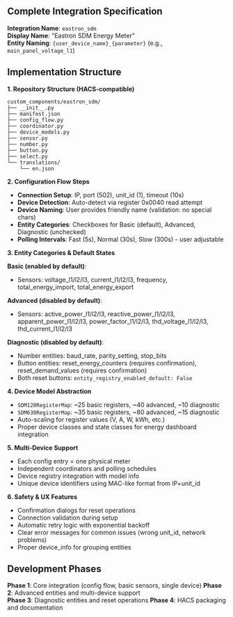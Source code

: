 ## Complete Integration Specification

**Integration Name**: `eastron_sdm`  
**Display Name**: "Eastron SDM Energy Meter"  
**Entity Naming**: `{user_device_name}_{parameter}` (e.g., `main_panel_voltage_l1`)

## Implementation Structure

**1. Repository Structure (HACS-compatible)**
```
custom_components/eastron_sdm/
├── __init__.py
├── manifest.json
├── config_flow.py
├── coordinator.py
├── device_models.py
├── sensor.py
├── number.py
├── button.py
├── select.py
└── translations/
    └── en.json
```

**2. Configuration Flow Steps**
- **Connection Setup**: IP, port (502), unit_id (1), timeout (10s)
- **Device Detection**: Auto-detect via register 0x0040 read attempt
- **Device Naming**: User provides friendly name (validation: no special chars)
- **Entity Categories**: Checkboxes for Basic (default), Advanced, Diagnostic (unchecked)
- **Polling Intervals**: Fast (5s), Normal (30s), Slow (300s) - user adjustable

**3. Entity Categories & Default States**

**Basic (enabled by default)**:
- Sensors: voltage_l1/l2/l3, current_l1/l2/l3, frequency, total_energy_import, total_energy_export

**Advanced (disabled by default)**:
- Sensors: active_power_l1/l2/l3, reactive_power_l1/l2/l3, apparent_power_l1/l2/l3, power_factor_l1/l2/l3, thd_voltage_l1/l2/l3, thd_current_l1/l2/l3

**Diagnostic (disabled by default)**:
- Number entities: baud_rate, parity_setting, stop_bits
- Button entities: reset_energy_counters (requires confirmation), reset_demand_values (requires confirmation)
- Both reset buttons: `entity_registry_enabled_default: False`

**4. Device Model Abstraction**
- `SDM120RegisterMap`: ~25 basic registers, ~40 advanced, ~10 diagnostic
- `SDM630RegisterMap`: ~35 basic registers, ~80 advanced, ~15 diagnostic
- Auto-scaling for register values (V, A, W, kWh, etc.)
- Proper device classes and state classes for energy dashboard integration

**5. Multi-Device Support**
- Each config entry = one physical meter
- Independent coordinators and polling schedules
- Device registry integration with model info
- Unique device identifiers using MAC-like format from IP+unit_id

**6. Safety & UX Features**
- Confirmation dialogs for reset operations
- Connection validation during setup
- Automatic retry logic with exponential backoff
- Clear error messages for common issues (wrong unit_id, network problems)
- Proper device_info for grouping entities

## Development Phases

**Phase 1**: Core integration (config flow, basic sensors, single device)
**Phase 2**: Advanced entities and multi-device support  
**Phase 3**: Diagnostic entities and reset operations
**Phase 4**: HACS packaging and documentation
